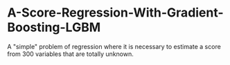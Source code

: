 # A-Score-Regression-With-Gradient-Boosting-LGBM
A "simple" problem of regression where it is necessary to estimate a score from 300 variables that are totally unknown.
